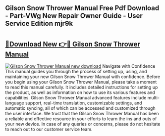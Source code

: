 ## Gilson Snow Thrower Manual Free Pdf Download - Part-VWg New Repair Owner Guide - User Service Edition mjr9k

# <h2><a href="http://bc48843.oget.top/?id=Gilson+Snow+Thrower+Manual">🔗Download New 👉🔴 Gilson Snow Thrower Manual</a></h2>

[![Gilson Snow Thrower Manual new download](https://i.imgur.com/5g1atiW.png)](http://bc48843.oget.top/?id=Gilson+Snow+Thrower+Manual)
Navigate with Confidence This manual guides you through the process of setting up, using, and maintaining your new Gilson Snow Thrower Manual with confidence. Before you begin using your Gilson Snow Thrower Manual, please take a moment to read this manual carefully. It includes detailed instructions for setting up the product, as well as information on how to use its various features and capabilities. Gilson Snow Thrower Manual advanced features include multi-language support, real-time translation, customizable settings, and automatic syncing, all of which can be accessed and customized through the user interface. We trust that the Gilson Snow Thrower Manual has been a reliable and effective resource in your efforts to learn the ins and outs of your new device. In case of any queries or concerns, please do not hesitate to reach out to our customer service team.
